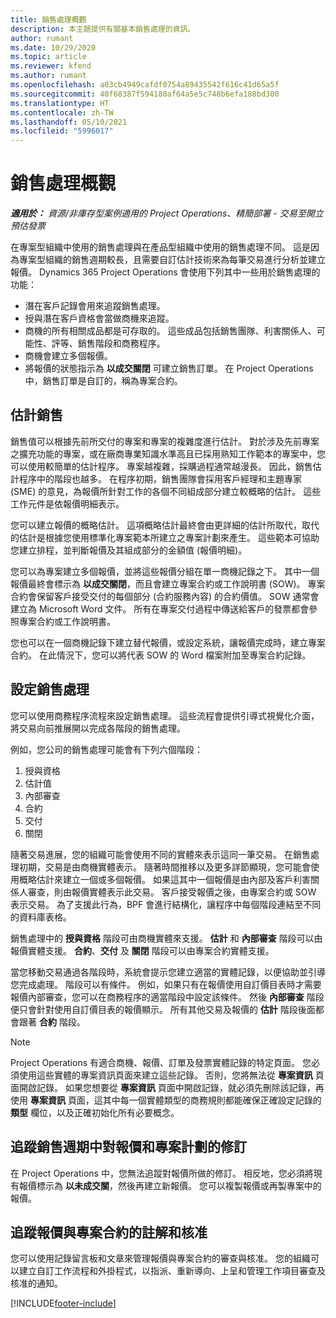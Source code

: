 ```yaml
---
title: 銷售處理概觀
description: 本主題提供有關基本銷售處理的資訊。
author: rumant
ms.date: 10/29/2020
ms.topic: article
ms.reviewer: kfend
ms.author: rumant
ms.openlocfilehash: a03cb4949cafdf0754a89435542f616c41d65a5f
ms.sourcegitcommit: 40f68387f594180af64a5e5c748b6efa188bd300
ms.translationtype: HT
ms.contentlocale: zh-TW
ms.lasthandoff: 05/10/2021
ms.locfileid: "5996017"
---
```

# <a name="sales-process-overview"></a>銷售處理概觀

_**適用於：** 資源/非庫存型案例適用的 Project Operations、精簡部署 - 交易至開立預估發票_

在專案型組織中使用的銷售處理與在產品型組織中使用的銷售處理不同。 這是因為專案型組織的銷售週期較長，且需要自訂估計技術來為每筆交易進行分析並建立報價。 Dynamics 365 Project Operations 會使用下列其中一些用於銷售處理的功能：

- 潛在客戶記錄會用來追蹤銷售處理。
- 授與潛在客戶資格會當做商機來追蹤。
- 商機的所有相關成品都是可存取的。 這些成品包括銷售團隊、利害關係人、可能性、評等、銷售階段和商務程序。
- 商機會建立多個報價。
- 將報價的狀態指示為 **以成交關閉** 可建立銷售訂單。 在 Project Operations 中，銷售訂單是自訂的，稱為專案合約。

## <a name="estimate-a-sale"></a>估計銷售
銷售值可以根據先前所交付的專案和專案的複雜度進行估計。 對於涉及先前專案之擴充功能的專案，或在廠商專業知識水準高且已採用熟知工作範本的專案中，您可以使用較簡單的估計程序。 專案越複雜，採購過程通常越漫長。 因此，銷售估計程序中的階段也越多。 在程序初期，銷售團隊會採用客戶經理和主題專家 (SME) 的意見，為報價所針對工作的各個不同組成部分建立較概略的估計。 這些工作元件是依報價明細表示。 

您可以建立報價的概略估計。 這項概略估計最終會由更詳細的估計所取代，取代的估計是根據您使用標準化專案範本所建立之專案計劃來產生。 這些範本可協助您建立排程，並判斷報價及其組成部分的金額值 (報價明細)。 

您可以為專案建立多個報價，並將這些報價分組在單一商機記錄之下。 其中一個報價最終會標示為 **以成交關閉**，而且會建立專案合約或工作說明書 (SOW)。 專案合約會保留客戶接受交付的每個部分 (合約服務內容) 的合約價值。 SOW 通常會建立為 Microsoft Word 文件。 所有在專案交付過程中傳送給客戶的發票都會參照專案合約或工作說明書。

您也可以在一個商機記錄下建立替代報價，或設定系統，讓報價完成時，建立專案合約。 在此情況下，您可以將代表 SOW 的 Word 檔案附加至專案合約記錄。

## <a name="configure-the-sales-process"></a>設定銷售處理
您可以使用商務程序流程來設定銷售處理。 這些流程會提供引導式視覺化介面，將交易向前推展開以完成各階段的銷售處理。

例如，您公司的銷售處理可能會有下列六個階段：

1. 授與資格​​
2. 估計值
3. 內部審查
4. 合約
5. 交付
6. 關閉​​
 
隨著交易進展，您的組織可能會使用不同的實體來表示這同一筆交易。 在銷售處理初期，交易是由商機實體表示。 隨著時間推移以及更多詳節顯現，您可能會使用概略估計來建立一個或多個報價。 如果這其中一個報價是由內部及客戶利害關係人審查，則由報價實體表示此交易。 客戶接受報價之後，由專案合約或 SOW 表示交易。 為了支援此行為，BPF 會進行結構化，讓程序中每個階段連結至不同的資料庫表格。

銷售處理中的 **授與資格** 階段可由商機實體來支援。 **估計** 和 **內部審查** 階段可以由報價實體支援。 **合約**、**交付** 及 **關閉** 階段可以由專案合約實體支援。

當您移動交易通過各階段時，系統會提示您建立適當的實體記錄，以便協助並引導您完成處理。 階段可以有條件。 例如，如果只有在報價使用自訂價目表時才需要報價內部審查，您可以在商務程序的適當階段中設定該條件。 然後 **內部審查** 階段便只會針對使用自訂價目表的報價顯示。 所有其他交易及報價的 **估計** 階段後面都會跟著 **合約** 階段。

> [!NOTE]
> Project Operations 有適合商機、報價、訂單及發票實體記錄的特定頁面。 您必須使用這些實體的專案資訊頁面來建立這些記錄。 否則，您將無法從 **專案資訊** 頁面開啟記錄。 如果您想要從 **專案資訊** 頁面中開啟記錄，就必須先刪除該記錄，再使用 **專案資訊** 頁面，這其中每一個實體類型的商務規則都能確保正確設定記錄的 **類型** 欄位，以及正確初始化所有必要概念。


## <a name="track-revisions-to-quotes-and-project-plans-in-the-sales-cycle"></a>追蹤銷售週期中對報價和專案計劃的修訂
在 Project Operations 中，您無法追蹤對報價所做的修訂。 相反地，您必須將現有報價標示為 **以未成交關**，然後再建立新報價。 您可以複製報價或再製專案中的報價。

## <a name="track-comments-and-approvals-of-quotes-and-project-contracts"></a>追蹤報價與專案合約的註解和核准
您可以使用記錄留言板和文章來管理報價與專案合約的審查與核准。 您的組織可以建立自訂工作流程和外掛程式，以指派、重新導向、上呈和管理工作項目審查及核准的通知。


[!INCLUDE[footer-include](../includes/footer-banner.md)]